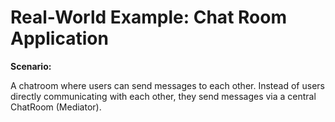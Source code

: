 # Real-World Example: Chat Room Application

**Scenario:**

A chatroom where users can send messages to each other. Instead of users directly communicating with each other, they send messages via a central ChatRoom (Mediator).